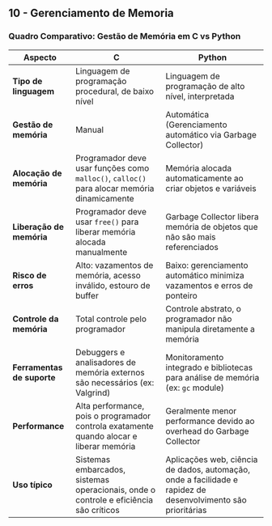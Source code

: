 ## 10 - Gerenciamento de Memoria

### Quadro Comparativo: Gestão de Memória em C vs Python

| Aspecto                  | C                                        | Python                                  |
|--------------------------|------------------------------------------|----------------------------------------|
| **Tipo de linguagem**     | Linguagem de programação procedural, de baixo nível | Linguagem de programação de alto nível, interpretada |
| **Gestão de memória**     | Manual                                   | Automática (Gerenciamento automático via Garbage Collector) |
| **Alocação de memória**   | Programador deve usar funções como `malloc()`, `calloc()` para alocar memória dinamicamente | Memória alocada automaticamente ao criar objetos e variáveis |
| **Liberação de memória**  | Programador deve usar `free()` para liberar memória alocada manualmente | Garbage Collector libera memória de objetos que não são mais referenciados |
| **Risco de erros**        | Alto: vazamentos de memória, acesso inválido, estouro de buffer | Baixo: gerenciamento automático minimiza vazamentos e erros de ponteiro |
| **Controle da memória**   | Total controle pelo programador          | Controle abstrato, o programador não manipula diretamente a memória |
| **Ferramentas de suporte**| Debuggers e analisadores de memória externos são necessários (ex: Valgrind) | Monitoramento integrado e bibliotecas para análise de memória (ex: `gc` module) |
| **Performance**           | Alta performance, pois o programador controla exatamente quando alocar e liberar memória | Geralmente menor performance devido ao overhead do Garbage Collector |
| **Uso típico**            | Sistemas embarcados, sistemas operacionais, onde o controle e eficiência são críticos | Aplicações web, ciência de dados, automação, onde a facilidade e rapidez de desenvolvimento são prioritárias |
